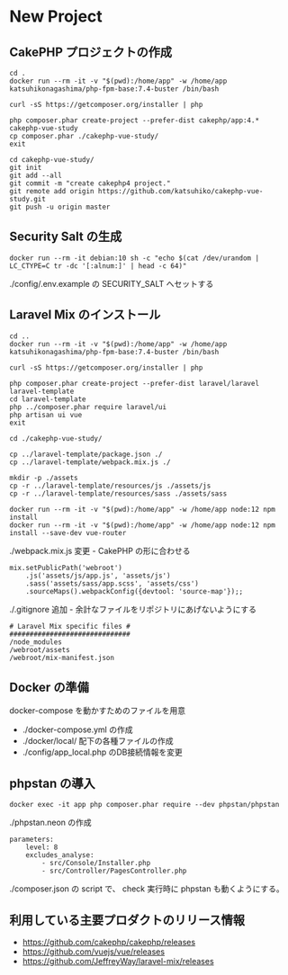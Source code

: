 # New Project

## CakePHP プロジェクトの作成

```
cd .
docker run --rm -it -v "$(pwd):/home/app" -w /home/app katsuhikonagashima/php-fpm-base:7.4-buster /bin/bash
```

```
curl -sS https://getcomposer.org/installer | php

php composer.phar create-project --prefer-dist cakephp/app:4.* cakephp-vue-study
cp composer.phar ./cakephp-vue-study/
exit
```

```
cd cakephp-vue-study/
git init
git add --all
git commit -m "create cakephp4 project."
git remote add origin https://github.com/katsuhiko/cakephp-vue-study.git
git push -u origin master
```


## Security Salt の生成

```
docker run --rm -it debian:10 sh -c "echo $(cat /dev/urandom | LC_CTYPE=C tr -dc '[:alnum:]' | head -c 64)"
```

./config/.env.example の SECURITY_SALT へセットする


## Laravel Mix のインストール

```
cd ..
docker run --rm -it -v "$(pwd):/home/app" -w /home/app katsuhikonagashima/php-fpm-base:7.4-buster /bin/bash
```

```
curl -sS https://getcomposer.org/installer | php

php composer.phar create-project --prefer-dist laravel/laravel laravel-template
cd laravel-template
php ../composer.phar require laravel/ui
php artisan ui vue
exit
```

```
cd ./cakephp-vue-study/

cp ../laravel-template/package.json ./
cp ../laravel-template/webpack.mix.js ./

mkdir -p ./assets
cp -r ../laravel-template/resources/js ./assets/js
cp -r ../laravel-template/resources/sass ./assets/sass

docker run --rm -it -v "$(pwd):/home/app" -w /home/app node:12 npm install
docker run --rm -it -v "$(pwd):/home/app" -w /home/app node:12 npm install --save-dev vue-router
```

./webpack.mix.js 変更 - CakePHP の形に合わせる

```
mix.setPublicPath('webroot')
    .js('assets/js/app.js', 'assets/js')
    .sass('assets/sass/app.scss', 'assets/css')
    .sourceMaps().webpackConfig({devtool: 'source-map'});;
```

./.gitignore 追加 - 余計なファイルをリポジトリにあげないようにする

```
# Laravel Mix specific files #
##############################
/node_modules
/webroot/assets
/webroot/mix-manifest.json
```


## Docker の準備

docker-compose を動かすためのファイルを用意

- ./docker-compose.yml の作成
- ./docker/local/ 配下の各種ファイルの作成
- ./config/app_local.php のDB接続情報を変更


## phpstan の導入

```
docker exec -it app php composer.phar require --dev phpstan/phpstan
```

./phpstan.neon の作成

```
parameters:
    level: 8
    excludes_analyse:
        - src/Console/Installer.php
        - src/Controller/PagesController.php
```

./composer.json の script で、 check 実行時に phpstan も動くようにする。


## 利用している主要プロダクトのリリース情報

- https://github.com/cakephp/cakephp/releases
- https://github.com/vuejs/vue/releases
- https://github.com/JeffreyWay/laravel-mix/releases
